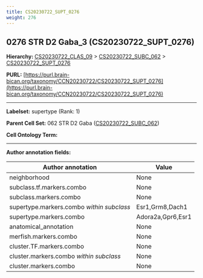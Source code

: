 ```yaml
---
title: CS20230722_SUPT_0276
weight: 276
---
```

## 0276 STR D2 Gaba_3 (CS20230722_SUPT_0276)
<b>Hierarchy: </b>
[CS20230722_CLAS_09](../CS20230722_CLAS_09) >
[CS20230722_SUBC_062](../CS20230722_SUBC_062) >
[CS20230722_SUPT_0276](../CS20230722_SUPT_0276)

**PURL:** [https://purl.brain-bican.org/taxonomy/CCN20230722/CS20230722_SUPT_0276](https://purl.brain-bican.org/taxonomy/CCN20230722/CS20230722_SUPT_0276)

---


**Labelset:** supertype (Rank: 1)

**Parent Cell Set:** 062 STR D2 Gaba ([CS20230722_SUBC_062](../CS20230722_SUBC_062))



**Cell Ontology Term:** 

[MARKER GENES.]: #


---

[TRANSFERRED ANNOTATIONS.]: #


[AUTHOR ANNOTATION FIELDS.]: #


**Author annotation fields:**

| Author annotation | Value |
|-------------------|-------|
|neighborhood|None|
|subclass.tf.markers.combo|None|
|subclass.markers.combo|None|
|supertype.markers.combo _within subclass_|Esr1,Grm8,Dach1|
|supertype.markers.combo|Adora2a,Gpr6,Esr1|
|anatomical_annotation|None|
|merfish.markers.combo|None|
|cluster.TF.markers.combo|None|
|cluster.markers.combo _within subclass_|None|
|cluster.markers.combo|None|
